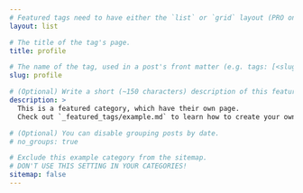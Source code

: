 ```yaml
---
# Featured tags need to have either the `list` or `grid` layout (PRO only).
layout: list

# The title of the tag's page.
title: profile

# The name of the tag, used in a post's front matter (e.g. tags: [<slug>]).
slug: profile

# (Optional) Write a short (~150 characters) description of this featured tag.
description: >
  This is a featured category, which have their own page.
  Check out `_featured_tags/example.md` to learn how to create your own.

# (Optional) You can disable grouping posts by date.
# no_groups: true

# Exclude this example category from the sitemap.
# DON'T USE THIS SETTING IN YOUR CATEGORIES!
sitemap: false
---
```

